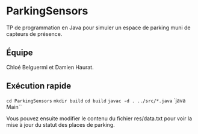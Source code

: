 # ParkingSensors

TP de programmation en Java pour simuler un espace de parking muni de capteurs de présence.

## Équipe

Chloé Belguermi et Damien Haurat.

## Exécution rapide


`cd ParkingSensors`
`mkdir build`
`cd build`
`javac -d . ../src/*.java`
`java Main``
 
 Vous pouvez ensuite modifier le contenu du fichier res/data.txt pour voir la mise à jour du statut des places de parking.